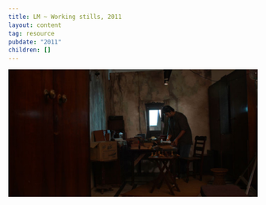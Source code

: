 ```yaml
---
title: LM ~ Working stills, 2011
layout: content
tag: resource
pubdate: "2011"
children: []
---
```

![](/assets/img/ali-akbar-mehta_luminous-matter_set-design_2011.jpg)
